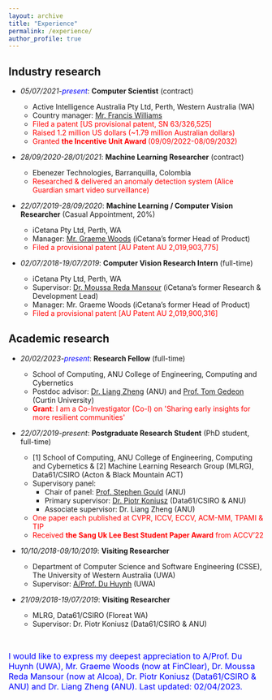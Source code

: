 ```yaml
---
layout: archive
title: "Experience"
permalink: /experience/
author_profile: true
---
```

<!-- <font color="red"><strong>A*</strong>, accepted, to appear</font> -->
<!-- Research experience
====== -->

<!-- In academia, I focus on hypothesizing, researching, publishing papers, and teaching to advance the field of knowledge.

In industry, I focus on developing new products and technologies, applying science to solve problems in the marketplace, and working with team members to create innovative solutions that will benefit the company financially.

I am also trying to bridge the gap between academic research and industry research needs. -->


<h2>Industry research</h2>

* *05/07/2021-<font color="blue">present</font>*: **Computer Scientist** (contract)
  * Active Intelligence Australia Pty Ltd, Perth, Western Australia (WA)
  * Country manager: [Mr. Francis Williams](https://www.linkedin.com/in/williamsfrancis/) <!--  CEO: [Mr. Kenneth LaMarca](https://www.linkedin.com/in/ken-lamarca-a021a2/) -->
  * <font color="red">Filed a patent [US provisional patent, SN 63/326,525]</font>
  * <font color="red">Raised 1.2 million US dollars (~1.79 million Australian dollars)</font>
  * <font color="red">Granted <strong> the Incentive Unit Award </strong>(09/09/2022-08/09/2032)</font>

* *28/09/2020-28/01/2021*: **Machine Learning Researcher** (contract)
  * Ebenezer Technologies, Barranquilla, Colombia
  * <font color="red">Researched & delivered an anomaly detection system (Alice Guardian smart video surveillance)</font>

* *22/07/2019-28/09/2020*: **Machine Learning / Computer Vision Researcher** (Casual Appointment, 20%)
  * iCetana Pty Ltd, Perth, WA
  * Manager: [Mr. Graeme Woods](https://www.linkedin.com/in/graeme-woods-877608213/) (iCetana’s former Head of Product)
  * <font color="red">Filed a provisional patent [AU Patent AU 2,019,903,775]</font>

* *02/07/2018-19/07/2019*: **Computer Vision Research Intern** (full-time)
  * iCetana Pty Ltd, Perth, WA
  * Supervisor: [Dr. Moussa Reda Mansour](https://scholar.google.com/citations?user=3WWA0FMAAAAJ&hl=en) (iCetana’s former Research & Development Lead) 
  * Manager: Mr. Graeme Woods (iCetana’s former Head of Product)
  * <font color="red">Filed a provisional patent [AU Patent AU 2,019,900,316]</font>

<h2>Academic research</h2>

* *20/02/2023-<font color="blue">present</font>*: **Research Fellow** (full-time)
  * School of Computing, ANU College of Engineering, Computing and Cybernetics
  * Postdoc advisor: [Dr. Liang Zheng](https://zheng-lab.cecs.anu.edu.au/) (ANU) and [Prof. Tom Gedeon](https://staffportal.curtin.edu.au/staff/profile/view/tom-gedeon-5e48a1fd/) (Curtin University)
  * <font color="red"><strong>Grant</strong>: I am a Co-Investigator (Co-I) on 'Sharing early insights for more resilient communities'</font>

* *22/07/2019-present*: **Postgraduate Research Student** (PhD student, full-time)
  * [1] School of Computing, ANU College of Engineering, Computing and Cybernetics & [2] Machine Learning Research Group (MLRG), Data61/CSIRO (Acton & Black Mountain ACT)
  * Supervisory panel: 
    * Chair of panel: [Prof. Stephen Gould](http://users.cecs.anu.edu.au/~sgould/) (ANU)
    * Primary supervisor: [Dr. Piotr Koniusz](http://users.cecs.anu.edu.au/~koniusz/) (Data61/CSIRO & ANU)
    * Associate supervisor: Dr. Liang Zheng (ANU)
  * <font color="red">One paper each published at CVPR, ICCV, ECCV, ACM-MM, TPAMI & TIP</font>
  * <font color="red">Received <strong>the Sang Uk Lee Best Student Paper Award</strong> from ACCV’22</font>

* *10/10/2018-09/10/2019*: **Visiting Researcher**
  * Department of Computer Science and Software Engineering (CSSE), The University of Western Australia (UWA)
  * Supervisor: [A/Prof. Du Huynh](https://research-repository.uwa.edu.au/en/persons/du-huynh) (UWA)

* *21/09/2018-19/07/2019*: **Visiting Researcher**
  * MLRG, Data61/CSIRO (Floreat WA)
  * Supervisor: Dr. Piotr Koniusz (Data61/CSIRO & ANU)

<p>&nbsp;</p>
<font size="3" color="blue">I would like to express my deepest appreciation to A/Prof. Du Huynh (UWA), Mr. Graeme Woods (now at FinClear), Dr. Moussa Reda Mansour (now at Alcoa), Dr. Piotr Koniusz (Data61/CSIRO & ANU) and Dr. Liang Zheng (ANU). Last updated: 02/04/2023.</font>
